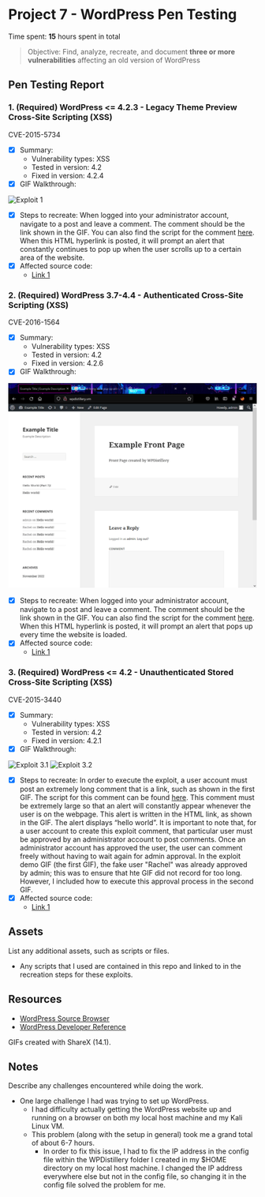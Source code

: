 # Project 7 - WordPress Pen Testing

Time spent: **15** hours spent in total

> Objective: Find, analyze, recreate, and document **three or more vulnerabilities** affecting an old version of WordPress

## Pen Testing Report

### 1. (Required) WordPress <= 4.2.3 - Legacy Theme Preview Cross-Site Scripting (XSS)
CVE-2015-5734
- [x] Summary: 
  - Vulnerability types: XSS
  - Tested in version: 4.2 
  - Fixed in version: 4.2.4
- [x] GIF Walkthrough: 
<img src="exploit_1.gif" alt="Exploit 1">

- [x] Steps to recreate: When logged into your administrator account, navigate to a post and leave a comment. The comment should be the link shown in the GIF. You can also find the script for the comment [here](exploit_1_code.txt). When this HTML hyperlink is posted, it will prompt an alert that constantly continues to pop up when the user scrolls up to a certain area of the website.
- [x] Affected source code:
  - [Link 1](https://core.trac.wordpress.org/changeset/33549/branches/4.2/src/wp-includes/theme.php)
  
 
### 2. (Required) WordPress 3.7-4.4 - Authenticated Cross-Site Scripting (XSS)
CVE-2016-1564
- [x] Summary: 
  - Vulnerability types: XSS
  - Tested in version: 4.2
  - Fixed in version: 4.2.6
- [x] GIF Walkthrough: 
<img src="exploit_2.gif" alt="Exploit 2">

- [x] Steps to recreate: When logged into your administrator account, navigate to a post and leave a comment. The comment should be the link shown in the GIF. You can also find the script for the comment [here](exploit_2_code.txt). When this HTML hyperlink is posted, it will prompt an alert that pops up every time the website is loaded.
- [x] Affected source code:
  - [Link 1](https://core.trac.wordpress.org/changeset/36185/trunk/src/wp-includes/class-wp-theme.php)


### 3. (Required) WordPress <= 4.2 - Unauthenticated Stored Cross-Site Scripting (XSS)
CVE-2015-3440
- [x] Summary: 
  - Vulnerability types: XSS
  - Tested in version: 4.2
  - Fixed in version: 4.2.1
- [x] GIF Walkthrough: 
<img src="exploit_3_1.gif" alt="Exploit 3.1">
<img src="exploit_3_2.gif" alt="Exploit 3.2">

- [x] Steps to recreate: In order to execute the exploit, a user account must post an extremely long comment that is a link, such as shown in the first GIF. The script for this comment can be found [here](exploit_3_code.txt). This comment must be extremely large so that an alert will constantly appear whenever the user is on the webpage. This alert is written in the HTML<a> link, as shown in the GIF. The alert displays “hello world”. It is important to note that, for a user account to create this exploit comment, that particular user must be approved by an administrator account to post comments. Once an administrator account has approved the user, the user can comment freely without having to wait again for admin approval. In the exploit demo GIF (the first GIF), the fake user "Rachel" was already approved by admin; this was to ensure that hte GIF did not record for too long. However, I included how to execute this approval process in the second GIF.
- [x] Affected source code:
  - [Link 1](https://core.trac.wordpress.org/changeset/32299/trunk/src/wp-includes/wp-db.php)



## Assets

List any additional assets, such as scripts or files.
- Any scripts that I used are contained in this repo and linked to in the recreation steps for these exploits. 


## Resources

- [WordPress Source Browser](https://core.trac.wordpress.org/browser/)
- [WordPress Developer Reference](https://developer.wordpress.org/reference/)

GIFs created with ShareX (14.1).
<!-- Recommended GIF Tools:
[Kap](https://getkap.co/) for macOS
[ScreenToGif](https://www.screentogif.com/) for Windows
[peek](https://github.com/phw/peek) for Linux. -->


## Notes

Describe any challenges encountered while doing the work.
- One large challenge I had was trying to set up WordPress. 
  - I had difficulty actually getting the WordPress website up and running on a browser on both my local host machine and my Kali Linux VM. 
  - This problem (along with the setup in general) took me a grand total of about 6-7 hours.
      - In order to fix this issue, I had to fix the IP address in the config file within the WPDistillery folder I created in my $HOME directory on my local host machine. I changed the IP address everywhere else but not in the config file, so changing it in the config file solved the problem for me.
